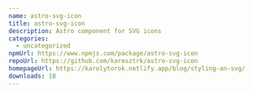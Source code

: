 ```yaml
---
name: astro-svg-icon
title: astro-svg-icon
description: Astro component for SVG icons
categories:
  - uncategorized
npmUrl: https://www.npmjs.com/package/astro-svg-icon
repoUrl: https://github.com/karesztrk/astro-svg-icon
homepageUrl: https://karolytorok.netlify.app/blog/styling-an-svg/
downloads: 18
---
```

